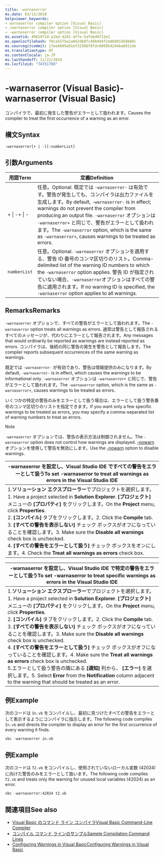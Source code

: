 ```yaml
---
title: -warnaserror
ms.date: 03/13/2018
helpviewer_keywords:
- warnaserror compiler option [Visual Basic]
- /warnaserror compiler option [Visual Basic]
- -warnaserror compiler option [Visual Basic]
ms.assetid: 49819f1d-a1bd-4201-affe-5afe6d9712e1
ms.openlocfilehash: f9ca5575e2a042d68fc490494f2e86991d58b80c
ms.sourcegitcommit: 17ee6605e01ef32506f8fdc686954244ba6911de
ms.translationtype: HT
ms.contentlocale: ja-JP
ms.lasthandoff: 11/22/2019
ms.locfileid: "74351708"
---
```

# <a name="-warnaserror-visual-basic"></a><span data-ttu-id="d2b2c-102">-warnaserror (Visual Basic)</span><span class="sxs-lookup"><span data-stu-id="d2b2c-102">-warnaserror (Visual Basic)</span></span>
<span data-ttu-id="d2b2c-103">コンパイラで、最初に発生した警告がエラーとして扱われます。</span><span class="sxs-lookup"><span data-stu-id="d2b2c-103">Causes the compiler to treat the first occurrence of a warning as an error.</span></span>  
  
## <a name="syntax"></a><span data-ttu-id="d2b2c-104">構文</span><span class="sxs-lookup"><span data-stu-id="d2b2c-104">Syntax</span></span>  
  
```console  
-warnaserror[+ | -][:numberList]  
```  
  
## <a name="arguments"></a><span data-ttu-id="d2b2c-105">引数</span><span class="sxs-lookup"><span data-stu-id="d2b2c-105">Arguments</span></span>  
  
|<span data-ttu-id="d2b2c-106">用語</span><span class="sxs-lookup"><span data-stu-id="d2b2c-106">Term</span></span>|<span data-ttu-id="d2b2c-107">定義</span><span class="sxs-lookup"><span data-stu-id="d2b2c-107">Definition</span></span>|  
|---|---|  
|<span data-ttu-id="d2b2c-108">+ &#124; -</span><span class="sxs-lookup"><span data-stu-id="d2b2c-108">+ &#124; -</span></span>|<span data-ttu-id="d2b2c-109">任意。</span><span class="sxs-lookup"><span data-stu-id="d2b2c-109">Optional.</span></span> <span data-ttu-id="d2b2c-110">既定では `-warnaserror-` は有効です。警告が発生しても、コンパイラは出力ファイルを生成します。</span><span class="sxs-lookup"><span data-stu-id="d2b2c-110">By default, `-warnaserror-` is in effect; warnings do not prevent the compiler from producing an output file.</span></span> <span data-ttu-id="d2b2c-111">`-warnaserror` オプションは `-warnaserror+` と同じで、警告がエラーとして扱われます。</span><span class="sxs-lookup"><span data-stu-id="d2b2c-111">The `-warnaserror` option, which is the same as `-warnaserror+`, causes warnings to be treated as errors.</span></span>|  
|`numberList`|<span data-ttu-id="d2b2c-112">任意。</span><span class="sxs-lookup"><span data-stu-id="d2b2c-112">Optional.</span></span> <span data-ttu-id="d2b2c-113">`-warnaserror` オプションを適用する、警告 ID 番号のコンマ区切りのリスト。</span><span class="sxs-lookup"><span data-stu-id="d2b2c-113">Comma-delimited list of the warning ID numbers to which the `-warnaserror` option applies.</span></span> <span data-ttu-id="d2b2c-114">警告 ID が指定されていない場合、`-warnaserror`オプションはすべての警告に適用されます。</span><span class="sxs-lookup"><span data-stu-id="d2b2c-114">If no warning ID is specified, the `-warnaserror` option applies to all warnings.</span></span>|  
  
## <a name="remarks"></a><span data-ttu-id="d2b2c-115">Remarks</span><span class="sxs-lookup"><span data-stu-id="d2b2c-115">Remarks</span></span>  
 <span data-ttu-id="d2b2c-116">`-warnaserror` オプションで、すべての警告がエラーとして扱われます。</span><span class="sxs-lookup"><span data-stu-id="d2b2c-116">The `-warnaserror` option treats all warnings as errors.</span></span> <span data-ttu-id="d2b2c-117">通常は警告として報告されるすべてのメッセージが、代わりにエラーとして報告されます。</span><span class="sxs-lookup"><span data-stu-id="d2b2c-117">Any messages that would ordinarily be reported as warnings are instead reported as errors.</span></span> <span data-ttu-id="d2b2c-118">コンパイラは、後続の同じ警告の発生を警告として報告します。</span><span class="sxs-lookup"><span data-stu-id="d2b2c-118">The compiler reports subsequent occurrences of the same warning as warnings.</span></span>  
  
 <span data-ttu-id="d2b2c-119">既定では `-warnaserror-` が有効であり、警告は情報提供のみになります。</span><span class="sxs-lookup"><span data-stu-id="d2b2c-119">By default, `-warnaserror-` is in effect, which causes the warnings to be informational only.</span></span> <span data-ttu-id="d2b2c-120">`-warnaserror` オプションは `-warnaserror+` と同じで、警告がエラーとして扱われます。</span><span class="sxs-lookup"><span data-stu-id="d2b2c-120">The `-warnaserror` option, which is the same as `-warnaserror+`, causes warnings to be treated as errors.</span></span>  
  
 <span data-ttu-id="d2b2c-121">いくつかの特定の警告のみをエラーとして扱う場合は、エラーとして扱う警告番号のコンマ区切りのリストを指定できます。</span><span class="sxs-lookup"><span data-stu-id="d2b2c-121">If you want only a few specific warnings to be treated as errors, you may specify a comma-separated list of warning numbers to treat as errors.</span></span>  
  
> [!NOTE]
> <span data-ttu-id="d2b2c-122">`-warnaserror` オプションでは、警告の表示方法は制御されません。</span><span class="sxs-lookup"><span data-stu-id="d2b2c-122">The `-warnaserror` option does not control how warnings are displayed.</span></span> <span data-ttu-id="d2b2c-123">[-nowarn](../../../visual-basic/reference/command-line-compiler/nowarn.md) オプションを使用して警告を無効にします。</span><span class="sxs-lookup"><span data-stu-id="d2b2c-123">Use the [-nowarn](../../../visual-basic/reference/command-line-compiler/nowarn.md) option to disable warnings.</span></span>  
  
|<span data-ttu-id="d2b2c-124">-warnaserror を設定し、Visual Studio IDE ですべての警告をエラーとして扱う</span><span class="sxs-lookup"><span data-stu-id="d2b2c-124">To set -warnaserror to treat all warnings as errors in the Visual Studio IDE</span></span>|  
|---|  
|<span data-ttu-id="d2b2c-125">1.**ソリューション エクスプローラー**でプロジェクトを選択します。</span><span class="sxs-lookup"><span data-stu-id="d2b2c-125">1.  Have a project selected in **Solution Explorer**.</span></span> <span data-ttu-id="d2b2c-126">**[プロジェクト]** メニューの **[プロパティ]** をクリックします。</span><span class="sxs-lookup"><span data-stu-id="d2b2c-126">On the **Project** menu, click **Properties**.</span></span> <br /><span data-ttu-id="d2b2c-127">2. **[コンパイル]** タブをクリックします。</span><span class="sxs-lookup"><span data-stu-id="d2b2c-127">2.  Click the **Compile** tab.</span></span><br /><span data-ttu-id="d2b2c-128">3. **[すべての警告を表示しない]** チェック ボックスがオフになっていることを確認します。</span><span class="sxs-lookup"><span data-stu-id="d2b2c-128">3.  Make sure the **Disable all warnings** check box is unchecked.</span></span><br /><span data-ttu-id="d2b2c-129">4. **[すべての警告をエラーとして扱う]** チェック ボックスをオンにします。</span><span class="sxs-lookup"><span data-stu-id="d2b2c-129">4.  Check the **Treat all warnings as errors** check box.</span></span>|  
  
|<span data-ttu-id="d2b2c-130">-warnaserror を設定し、Visual Studio IDE で特定の警告をエラーとして扱う</span><span class="sxs-lookup"><span data-stu-id="d2b2c-130">To set -warnaserror to treat specific warnings as errors in the Visual Studio IDE</span></span>|  
|---|  
|<span data-ttu-id="d2b2c-131">1.**ソリューション エクスプローラー**でプロジェクトを選択します。</span><span class="sxs-lookup"><span data-stu-id="d2b2c-131">1.  Have a project selected in **Solution Explorer**.</span></span> <span data-ttu-id="d2b2c-132">**[プロジェクト]** メニューの **[プロパティ]** をクリックします。</span><span class="sxs-lookup"><span data-stu-id="d2b2c-132">On the **Project** menu, click **Properties**.</span></span><br /><span data-ttu-id="d2b2c-133">2. **[コンパイル]** タブをクリックします。</span><span class="sxs-lookup"><span data-stu-id="d2b2c-133">2.  Click the **Compile** tab.</span></span><br /><span data-ttu-id="d2b2c-134">3. **[すべての警告を表示しない]** チェック ボックスがオフになっていることを確認します。</span><span class="sxs-lookup"><span data-stu-id="d2b2c-134">3.  Make sure the **Disable all warnings** check box is unchecked.</span></span><br /><span data-ttu-id="d2b2c-135">4. **[すべての警告をエラーとして扱う]** チェック ボックスがオフになっていることを確認します。</span><span class="sxs-lookup"><span data-stu-id="d2b2c-135">4.  Make sure the **Treat all warnings as errors** check box is unchecked.</span></span><br /><span data-ttu-id="d2b2c-136">5.エラーとして扱う警告の隣にある **[通知]** 列から、 **[エラー]** を選択します。</span><span class="sxs-lookup"><span data-stu-id="d2b2c-136">5.  Select **Error** from the **Notification** column adjacent to the warning that should be treated as an error.</span></span>|  
  
## <a name="example"></a><span data-ttu-id="d2b2c-137">例</span><span class="sxs-lookup"><span data-stu-id="d2b2c-137">Example</span></span>  
 <span data-ttu-id="d2b2c-138">次のコードは `In.vb` をコンパイルし、最初に見つけたすべての警告をエラーとして表示するようにコンパイラに指示します。</span><span class="sxs-lookup"><span data-stu-id="d2b2c-138">The following code compiles `In.vb` and directs the compiler to display an error for the first occurrence of every warning it finds.</span></span>  
  
```console
vbc -warnaserror in.vb  
```  
  
## <a name="example"></a><span data-ttu-id="d2b2c-139">例</span><span class="sxs-lookup"><span data-stu-id="d2b2c-139">Example</span></span>  
 <span data-ttu-id="d2b2c-140">次のコードは `T2.vb` をコンパイルし、使用されていないローカル変数 (42024) に向けた警告のみをエラーとして扱います。</span><span class="sxs-lookup"><span data-stu-id="d2b2c-140">The following code compiles `T2.vb` and treats only the warning for unused local variables (42024) as an error.</span></span>  
  
```console
vbc -warnaserror:42024 t2.vb  
```  
  
## <a name="see-also"></a><span data-ttu-id="d2b2c-141">関連項目</span><span class="sxs-lookup"><span data-stu-id="d2b2c-141">See also</span></span>

- [<span data-ttu-id="d2b2c-142">Visual Basic のコマンド ライン コンパイラ</span><span class="sxs-lookup"><span data-stu-id="d2b2c-142">Visual Basic Command-Line Compiler</span></span>](../../../visual-basic/reference/command-line-compiler/index.md)
- [<span data-ttu-id="d2b2c-143">コンパイル コマンド ラインのサンプル</span><span class="sxs-lookup"><span data-stu-id="d2b2c-143">Sample Compilation Command Lines</span></span>](../../../visual-basic/reference/command-line-compiler/sample-compilation-command-lines.md)
- [<span data-ttu-id="d2b2c-144">Configuring Warnings in Visual Basic</span><span class="sxs-lookup"><span data-stu-id="d2b2c-144">Configuring Warnings in Visual Basic</span></span>](/visualstudio/ide/configuring-warnings-in-visual-basic)
